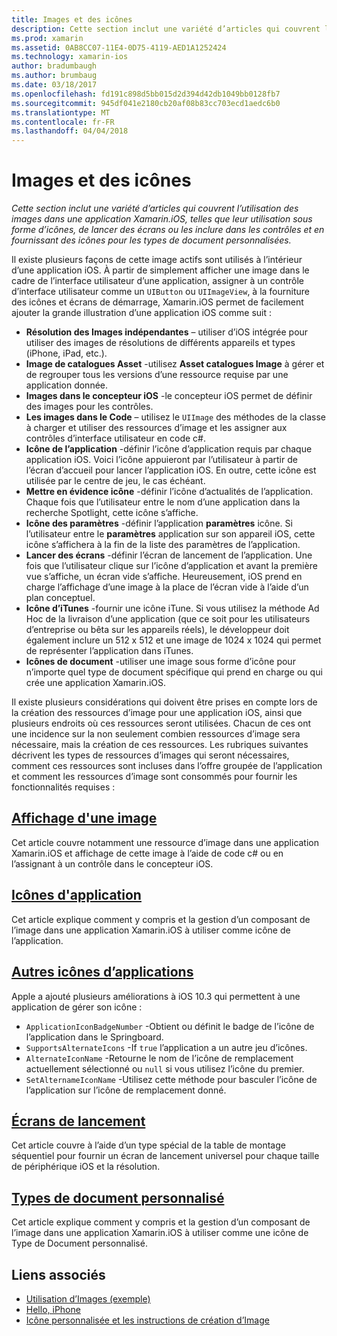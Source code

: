 ```yaml
---
title: Images et des icônes
description: Cette section inclut une variété d’articles qui couvrent l’utilisation des images dans une application Xamarin.iOS, telles que leur utilisation sous forme d’icônes, de lancer des écrans ou les inclure dans les contrôles et en fournissant des icônes pour les types de document personnalisées.
ms.prod: xamarin
ms.assetid: 0AB8CC07-11E4-0D75-4119-AED1A1252424
ms.technology: xamarin-ios
author: bradumbaugh
ms.author: brumbaug
ms.date: 03/18/2017
ms.openlocfilehash: fd191c898d5bb015d2d394d42db1049bb0128fb7
ms.sourcegitcommit: 945df041e2180cb20af08b83cc703ecd1aedc6b0
ms.translationtype: MT
ms.contentlocale: fr-FR
ms.lasthandoff: 04/04/2018
---
```

# <a name="images-and-icons"></a>Images et des icônes

_Cette section inclut une variété d’articles qui couvrent l’utilisation des images dans une application Xamarin.iOS, telles que leur utilisation sous forme d’icônes, de lancer des écrans ou les inclure dans les contrôles et en fournissant des icônes pour les types de document personnalisées._

Il existe plusieurs façons de cette image actifs sont utilisés à l’intérieur d’une application iOS. À partir de simplement afficher une image dans le cadre de l’interface utilisateur d’une application, assigner à un contrôle d’interface utilisateur comme un `UIButton` ou `UIImageView`, à la fourniture des icônes et écrans de démarrage, Xamarin.iOS permet de facilement ajouter la grande illustration d’une application iOS comme suit : 

- **Résolution des Images indépendantes** – utiliser d’iOS intégrée pour utiliser des images de résolutions de différents appareils et types (iPhone, iPad, etc.).
- **Image de catalogues Asset** -utilisez **Asset catalogues Image** à gérer et de regrouper tous les versions d’une ressource requise par une application donnée.
- **Images dans le concepteur iOS** -le concepteur iOS permet de définir des images pour les contrôles.
- **Les images dans le Code** – utilisez le `UIImage` des méthodes de la classe à charger et utiliser des ressources d’image et les assigner aux contrôles d’interface utilisateur en code c#.
- **Icône de l’application** -définir l’icône d’application requis par chaque application iOS. Voici l’icône appuieront par l’utilisateur à partir de l’écran d’accueil pour lancer l’application iOS. En outre, cette icône est utilisée par le centre de jeu, le cas échéant.
- **Mettre en évidence icône** -définir l’icône d’actualités de l’application. Chaque fois que l’utilisateur entre le nom d’une application dans la recherche Spotlight, cette icône s’affiche.
- **Icône des paramètres** -définir l’application **paramètres** icône. Si l’utilisateur entre le **paramètres** application sur son appareil iOS, cette icône s’affichera à la fin de la liste des paramètres de l’application. 
- **Lancer des écrans** -définir l’écran de lancement de l’application. Une fois que l’utilisateur clique sur l’icône d’application et avant la première vue s’affiche, un écran vide s’affiche. Heureusement, iOS prend en charge l’affichage d’une image à la place de l’écran vide à l’aide d’un plan conceptuel. 
- **Icône d’iTunes** -fournir une icône iTune. Si vous utilisez la méthode Ad Hoc de la livraison d’une application (que ce soit pour les utilisateurs d’entreprise ou bêta sur les appareils réels), le développeur doit également inclure un 512 x 512 et une image de 1024 x 1024 qui permet de représenter l’application dans iTunes.
- **Icônes de document** -utiliser une image sous forme d’icône pour n’importe quel type de document spécifique qui prend en charge ou qui crée une application Xamarin.iOS.

Il existe plusieurs considérations qui doivent être prises en compte lors de la création des ressources d’image pour une application iOS, ainsi que plusieurs endroits où ces ressources seront utilisées. Chacun de ces ont une incidence sur la non seulement combien ressources d’image sera nécessaire, mais la création de ces ressources. Les rubriques suivantes décrivent les types de ressources d’images qui seront nécessaires, comment ces ressources sont incluses dans l’offre groupée de l’application et comment les ressources d’image sont consommés pour fournir les fonctionnalités requises :


## <a name="displaying-an-imageiosapp-fundamentalsimages-iconsdisplaying-an-imagemd"></a>[Affichage d'une image](~/ios/app-fundamentals/images-icons/displaying-an-image.md)

Cet article couvre notamment une ressource d’image dans une application Xamarin.iOS et affichage de cette image à l’aide de code c# ou en l’assignant à un contrôle dans le concepteur iOS.

## <a name="application-iconsiosapp-fundamentalsimages-iconsapp-iconsmd"></a>[Icônes d'application](~/ios/app-fundamentals/images-icons/app-icons.md)

Cet article explique comment y compris et la gestion d’un composant de l’image dans une application Xamarin.iOS à utiliser comme icône de l’application.

## <a name="alternate-app-iconsiosapp-fundamentalsimages-iconsalternate-app-iconsmd"></a>[Autres icônes d’applications](~/ios/app-fundamentals/images-icons/alternate-app-icons.md)

Apple a ajouté plusieurs améliorations à iOS 10.3 qui permettent à une application de gérer son icône :

 - `ApplicationIconBadgeNumber` -Obtient ou définit le badge de l’icône de l’application dans le Springboard.
 - `SupportsAlternateIcons` -If `true` l’application a un autre jeu d’icônes.
 - `AlternateIconName` -Retourne le nom de l’icône de remplacement actuellement sélectionné ou `null` si vous utilisez l’icône du premier.
 - `SetAlternameIconName` -Utilisez cette méthode pour basculer l’icône de l’application sur l’icône de remplacement donné.


## <a name="launch-screensiosapp-fundamentalsimages-iconslaunch-screensmd"></a>[Écrans de lancement](~/ios/app-fundamentals/images-icons/launch-screens.md)

Cet article couvre à l’aide d’un type spécial de la table de montage séquentiel pour fournir un écran de lancement universel pour chaque taille de périphérique iOS et la résolution.

## <a name="custom-document-typesiosapp-fundamentalsimages-iconscustom-document-typesmd"></a>[Types de document personnalisé](~/ios/app-fundamentals/images-icons/custom-document-types.md)

Cet article explique comment y compris et la gestion d’un composant de l’image dans une application Xamarin.iOS à utiliser comme une icône de Type de Document personnalisé.



## <a name="related-links"></a>Liens associés

- [Utilisation d’Images (exemple)](https://developer.xamarin.com/samples/WorkingWithImages/)
- [Hello, iPhone](~/ios/get-started/hello-ios/index.md)
- [Icône personnalisée et les instructions de création d’Image](http://developer.apple.com/library/ios/#documentation/UserExperience/Conceptual/MobileHIG/IconsImages/IconsImages.html)
